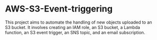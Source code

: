 # AWS-S3-Event-triggering
This project aims to automate the handling of new objects uploaded to an S3 bucket. It involves creating an IAM role, an S3 bucket, a Lambda function, an S3 event trigger, an SNS topic, and an email subscription.
